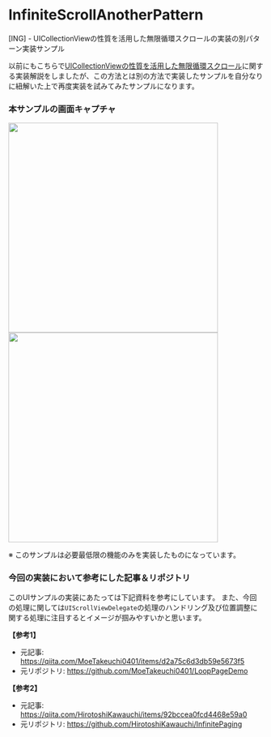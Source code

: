 # InfiniteScrollAnotherPattern
[ING] - UICollectionViewの性質を活用した無限循環スクロールの実装の別パターン実装サンプル

以前にもこちらで[UICollectionViewの性質を活用した無限循環スクロール](https://qiita.com/fumiyasac@github/items/af4fed8ea4d0b94e6bc4)に関する実装解説をしましたが、この方法とは別の方法で実装したサンプルを自分なりに紐解いた上で再度実装を試みてみたサンプルになります。

### 本サンプルの画面キャプチャ

<img width="414" src="https://user-images.githubusercontent.com/949561/118068410-4ca5a300-b3dd-11eb-9af7-bc67064e8c61.png"> <img width="414" src="https://user-images.githubusercontent.com/949561/118068417-4fa09380-b3dd-11eb-9a52-44fd37c7026a.png">

※ このサンプルは必要最低限の機能のみを実装したものになっています。

### 今回の実装において参考にした記事＆リポジトリ

このUIサンプルの実装にあたっては下記資料を参考にしています。
また、今回の処理に関しては`UIScrollViewDelegate`の処理のハンドリング及び位置調整に関する処理に注目するとイメージが掴みやすいかと思います。

__【参考1】__
- 元記事: https://qiita.com/MoeTakeuchi0401/items/d2a75c6d3db59e5673f5
- 元リポジトリ: https://github.com/MoeTakeuchi0401/LoopPageDemo

__【参考2】__
- 元記事: https://qiita.com/HirotoshiKawauchi/items/92bccea0fcd4468e59a0
- 元リポジトリ: https://github.com/HirotoshiKawauchi/InfinitePaging
